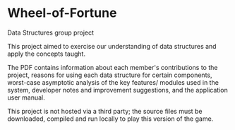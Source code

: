 # Wheel-of-Fortune
Data Structures group project

This project aimed to exercise our understanding of data structures and apply the concepts taught. 

The PDF contains information about each member's contributions to the project, reasons for using each data structure for certain components, worst-case asymptotic analysis of the key features/ modules used in the system, developer notes and improvement suggestions, and the application user manual.

This project is not hosted via a third party; the source files must be downloaded, compiled and run locally to play this version of the game.
